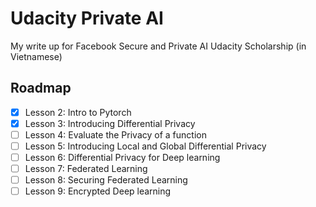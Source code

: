 # Udacity Private AI

My write up for Facebook Secure and Private AI Udacity Scholarship (in Vietnamese)


## Roadmap
- [x] Lesson 2: Intro to Pytorch
- [x] Lesson 3: Introducing Differential Privacy 
- [ ] Lesson 4: Evaluate the Privacy of a function
- [ ] Lesson 5: Introducing Local and Global Differential Privacy
- [ ] Lesson 6: Differential Privacy for Deep learning
- [ ] Lesson 7: Federated Learning
- [ ] Lesson 8: Securing Federated Learning
- [ ] Lesson 9: Encrypted Deep learning

